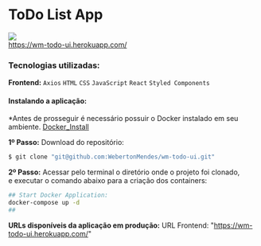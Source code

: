 # ToDo List App
![](https://live.staticflickr.com/65535/52497603832_321b9e9147_m.jpg)
<br/>
https://wm-todo-ui.herokuapp.com/
### Tecnologias utilizadas:
**Frontend:** `Axios` `HTML` `CSS` `JavaScript` `React` `Styled Components` <br/>

#### Instalando a aplicação:
*Antes de prosseguir é necessário possuir o Docker instalado em seu ambiente.
[Docker_Install](https://docs.docker.com/engine/install)

**1º Passo:** Download do repositório:
```sh
$ git clone "git@github.com:WebertonMendes/wm-todo-ui.git"
```

**2º Passo:** Acessar pelo terminal o diretório onde o projeto foi clonado, <br/>
e executar o comando abaixo para a criação dos containers:
```sh
## Start Docker Application:
docker-compose up -d
##
```

**URLs disponíveis da aplicação em produção:**
URL Frontend: "https://wm-todo-ui.herokuapp.com/" <br/>
